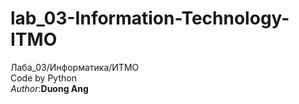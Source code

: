 # lab_03-Information-Technology-ITMO
Лаба_03/Информатика/ИТМО<br/>
Code by Python<br/>
<i>Author</i>:<b>Duong Ang</b>
